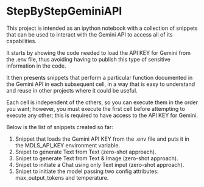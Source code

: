 # StepByStepGeminiAPI
This project is intended as an ipython notebook with a collection of snippets that can be used to interact with the Gemini API to access all of its capabilities.

It starts by showing the code needed to load the API KEY for Gemini from the .env file, thus avoiding having to publish this type of sensitive information in the code.

It then presents snippets that perform a particular function documented in the Gemini API in each subsequent cell, in a way that is easy to understand and reuse in other projects where it could be useful.

Each cell is independent of the others, so you can execute them in the order you want; however, you must execute the first cell before attempting to execute any other; this is required to have access to the API KEY for Gemini.

Below is the list of snippets created so far:
1. Snippet that loads the Gemini API KEY from the .env file and puts it in the MDLS_API_KEY environment variable.
2. Snipet to generate Text from Text (zero-shot approach).
3. Snipet to generate Text from Text & Image (zero-shot approach).
4. Snipet to initiate a Chat using only Text input (zero-shot approach).
5. Snipet to initiate the model passing two config attributes: max_output_tokens and temperature.


